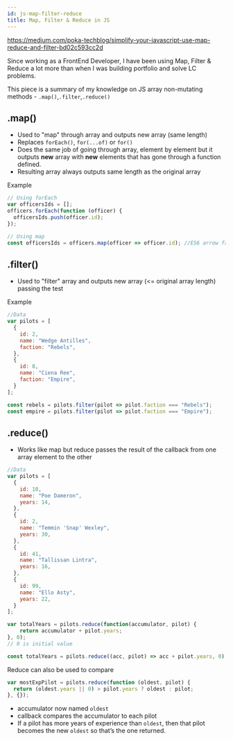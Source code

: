 ```yaml
---
id: js-map-filter-reduce
title: Map, Filter & Reduce in JS
---
```


https://medium.com/poka-techblog/simplify-your-javascript-use-map-reduce-and-filter-bd02c593cc2d

Since working as a FrontEnd Developer, I have been using Map, Filter & Reduce a lot more than when I was building portfolio and solve LC problems. 

This piece is a summary of my knowledge on JS array non-mutating methods -  `.map()`,`.filter`,`.reduce()`

## .map()

- Used to "map" through array and outputs new array (same length)
- Replaces `forEach()`, `for(...of)` or `for()`
- Does the same job of going through array, element by element but it outputs **new** array with **new** elements that has gone through a function defined.
- Resulting array always outputs same length as the original array

Example
```js
// Using forEach
var officersIds = [];
officers.forEach(function (officer) {
  officersIds.push(officer.id);
});

// Using map
const officersIds = officers.map(officer => officer.id); //ES6 arrow fxn
```

## .filter()

- Used to "filter" array and outputs new array (<= original array length) passing the test

Example
```js
//Data
var pilots = [
  {
    id: 2,
    name: "Wedge Antilles",
    faction: "Rebels",
  },
  {
    id: 8,
    name: "Ciena Ree",
    faction: "Empire",
  }
];

const rebels = pilots.filter(pilot => pilot.faction === "Rebels");
const empire = pilots.filter(pilot => pilot.faction === "Empire");
```

## .reduce()

- Works like map but reduce passes the result of the callback from one array element to the other

```js
//Data
var pilots = [
  {
    id: 10,
    name: "Poe Dameron",
    years: 14,
  },
  {
    id: 2,
    name: "Temmin 'Snap' Wexley",
    years: 30,
  },
  {
    id: 41,
    name: "Tallissan Lintra",
    years: 16,
  },
  {
    id: 99,
    name: "Ello Asty",
    years: 22,
  }
];

var totalYears = pilots.reduce(function(accumulator, pilot) {
    return accumulator + pilot.years;
}, 0);
// 0 is initial value

const totalYears = pilots.reduce((acc, pilot) => acc + pilot.years, 0);
```

Reduce can also be used to compare

```js
var mostExpPilot = pilots.reduce(function (oldest, pilot) {
  return (oldest.years || 0) > pilot.years ? oldest : pilot;
}, {});
```
- accumulator now named `oldest`
- callback compares the accumulator to each pilot
- If a pilot has more years of experience than `oldest`, then that pilot becomes the new `oldest` so that’s the one returned.